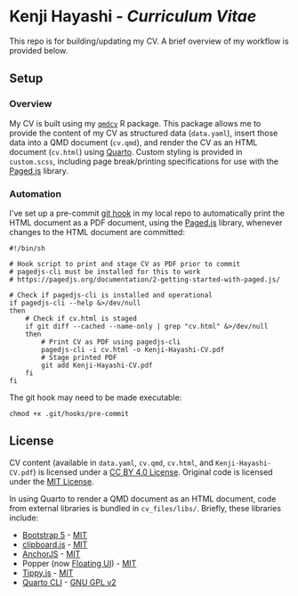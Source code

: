 # Kenji Hayashi - *Curriculum Vitae*

This repo is for building/updating my CV. A brief overview of my workflow is provided below.

## Setup

### Overview

My CV is built using my [`qmdcv`](https://github.com/kthayashi/qmdcv) R package. This package allows me to provide the content of my CV as structured data (`data.yaml`), insert those data into a QMD document (`cv.qmd`), and render the CV as an HTML document (`cv.html`) using [Quarto](https://quarto.org/). Custom styling is provided in `custom.scss`, including page break/printing specifications for use with the [Paged.js](https://pagedjs.org/) library.

### Automation

I've set up a pre-commit [git hook](https://git-scm.com/docs/githooks) in my local repo to automatically print the HTML document as a PDF document, using the [Paged.js](https://pagedjs.org/) library, whenever changes to the HTML document are committed:

```
#!/bin/sh

# Hook script to print and stage CV as PDF prior to commit
# pagedjs-cli must be installed for this to work
# https://pagedjs.org/documentation/2-getting-started-with-paged.js/

# Check if pagedjs-cli is installed and operational
if pagedjs-cli --help &>/dev/null
then
    # Check if cv.html is staged
    if git diff --cached --name-only | grep "cv.html" &>/dev/null
    then
        # Print CV as PDF using pagedjs-cli
        pagedjs-cli -i cv.html -o Kenji-Hayashi-CV.pdf
        # Stage printed PDF
        git add Kenji-Hayashi-CV.pdf
    fi
fi
```

The git hook may need to be made executable:

```
chmod +x .git/hooks/pre-commit
```

## License

CV content (available in `data.yaml`, `cv.qmd`, `cv.html`, and `Kenji-Hayashi-CV.pdf`) is licensed under a [CC BY 4.0 License](https://github.com/kthayashi/cv/blob/main/LICENSE). Original code is licensed under the [MIT License](https://github.com/kthayashi/cv/blob/main/LICENSE-CODE).

In using Quarto to render a QMD document as an HTML document, code from external libraries is bundled in `cv_files/libs/`. Briefly, these libraries include:

- [Bootstrap 5](https://github.com/twbs/bootstrap) - [MIT](https://github.com/twbs/bootstrap/blob/main/LICENSE)
- [clipboard.js](https://github.com/zenorocha/clipboard.js) - [MIT](https://github.com/zenorocha/clipboard.js/blob/master/LICENSE)
- [AnchorJS](https://github.com/bryanbraun/anchorjs) - [MIT](https://github.com/bryanbraun/anchorjs/blob/main/LICENSE)
- Popper (now [Floating UI](https://github.com/floating-ui/floating-ui)) - [MIT](https://github.com/floating-ui/floating-ui/blob/master/LICENSE)
- [Tippy.js](https://github.com/atomiks/tippyjs) - [MIT](https://github.com/atomiks/tippyjs/blob/master/LICENSE)
- [Quarto CLI](https://github.com/quarto-dev/quarto-cli) - [GNU GPL v2](https://github.com/quarto-dev/quarto-cli/blob/main/COPYRIGHT)
